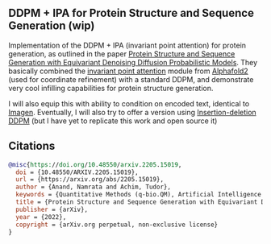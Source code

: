## DDPM + IPA for Protein Structure and Sequence Generation (wip)

Implementation of the DDPM + IPA (invariant point attention) for protein generation, as outlined in the paper <a href="https://arxiv.org/abs/2205.15019">Protein Structure and Sequence Generation with Equivariant Denoising Diffusion Probabilistic Models</a>. They basically combined the <a href="https://github.com/lucidrains/invariant-point-attention">invariant point attention</a> module from <a href="https://github.com/deepmind/alphafold">Alphafold2</a> (used for coordinate refinement) with a standard DDPM, and demonstrate very cool infilling capabilities for protein structure generation.

I will also equip this with ability to condition on encoded text, identical to <a href="https://github.com/lucidrains/imagen-pytorch">Imagen</a>. Eventually, I will also try to offer a version using <a href="https://arxiv.org/abs/2107.07675">Insertion-deletion DDPM</a> (but I have yet to replicate this work and open source it)

## Citations

```bibtex
@misc{https://doi.org/10.48550/arxiv.2205.15019,
  doi = {10.48550/ARXIV.2205.15019},
  url = {https://arxiv.org/abs/2205.15019},
  author = {Anand, Namrata and Achim, Tudor},
  keywords = {Quantitative Methods (q-bio.QM), Artificial Intelligence (cs.AI), FOS: Biological sciences, FOS: Biological sciences, FOS: Computer and information sciences, FOS: Computer and information sciences},
  title = {Protein Structure and Sequence Generation with Equivariant Denoising Diffusion Probabilistic Models},
  publisher = {arXiv},
  year = {2022}, 
  copyright = {arXiv.org perpetual, non-exclusive license}
}
```
